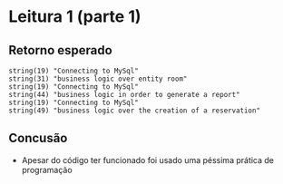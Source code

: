 # Leitura 1 (parte 1)
## Retorno esperado
```
string(19) "Connecting to MySql"
string(31) "business logic over entity room"
string(19) "Connecting to MySql"
string(44) "business logic in order to generate a report"
string(19) "Connecting to MySql"
string(49) "business logic over the creation of a reservation"
```

## Concusão
- Apesar do código ter funcionado foi usado uma péssima prática de programação
